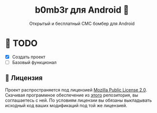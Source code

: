 <h1 align="center">b0mb3r для Android 👋</h1>
<p align="center">Открытый и бесплатный СМС бомбер для Android</p>

# 🚩 TODO
- [x] Создать проект
- [ ] Базовый функционал

## 📝 Лицензия
<!--- Не надо это удалять, пожалуйста 😐  -->
Проект распространяется под лицензией [Mozilla Public License 2.0](https://github.com/crinny/b0mb3r/blob/master/LICENSE). Скачивая программное обеспечение из [этого](https://github.com/crinny/b0mb3r) репозитория, вы соглашаетесь с ней. По условиям лицензии вы обязаны выкладывать исходный код ваших модификаций под той же лицензией.
